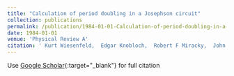 ```yaml
---
title: "Calculation of period doubling in a Josephson circuit"
collection: publications
permalink: /publication/1984-01-01-Calculation-of-period-doubling-in-a-Josephson-circuit
date: 1984-01-01
venue: 'Physical Review A'
citation: ' Kurt Wiesenfeld,  Edgar Knobloch,  Robert F Miracky,  John Clarke (1984) &quot;Calculation of period doubling in a Josephson circuit.&quot; <i>Physical Review A</i>. 29, 2102.'
---
```

Use [Google Scholar](https://scholar.google.com/scholar?q=Calculation+of+period+doubling+in+a+Josephson+circuit){:target="_blank"} for full citation